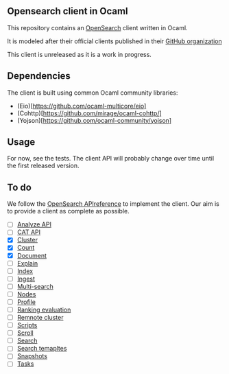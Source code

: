 ## Opensearch client in Ocaml

This repository contains an [OpenSearch](https://opensearch.org)
client written in Ocaml.

It is modeled after their official clients published in their [GitHub
organization](https://github.com/opensearch-project/)

This client is unreleased as it is a work in progress.

## Dependencies

The client is built using common Ocaml community libraries:

- (Eio)[https://github.com/ocaml-multicore/eio]
- (Cohttp)[https://github.com/mirage/ocaml-cohttp/]
- (Yojson)[https://github.com/ocaml-community/yojson]

## Usage

For now, see the tests. The client API will probably change over time until the
first released version.

## To do

We follow the [OpenSearch APIreference](https://opensearch.org/docs/latest/api-reference/)
to implement the client. Our aim is to provide a client as complete
as possible.


- [ ] [Analyze API](https://opensearch.org/docs/latest/api-reference/analyze-apis/)
- [ ] [CAT API](https://opensearch.org/docs/latest/api-reference/cat/index/)
- [x] [Cluster](https://opensearch.org/docs/latest/api-reference/cluster-api/index/)
- [x] [Count](https://opensearch.org/docs/latest/api-reference/count/)
- [x] [Document](https://opensearch.org/docs/latest/api-reference/document-apis/index/)
- [ ] [Explain](https://opensearch.org/docs/latest/api-reference/explain/)
- [ ] [Index](https://opensearch.org/docs/latest/api-reference/index-apis/index/)
- [ ] [Ingest](https://opensearch.org/docs/latest/api-reference/ingest-apis/index/)
- [ ] [Multi-search](https://opensearch.org/docs/latest/api-reference/multi-search/)
- [ ] [Nodes](https://opensearch.org/docs/latest/api-reference/nodes-apis/index/)
- [ ] [Profile](https://opensearch.org/docs/latest/api-reference/profile/)
- [ ] [Ranking evaluation](https://opensearch.org/docs/latest/api-reference/rank-eval/)
- [ ] [Remnote cluster](https://opensearch.org/docs/latest/api-reference/remote-info/)
- [ ] [Scripts](https://opensearch.org/docs/latest/api-reference/script-apis/index/)
- [ ] [Scroll](https://opensearch.org/docs/latest/api-reference/scroll/)
- [ ] [Search](https://opensearch.org/docs/latest/api-reference/search/)
- [ ] [Search temapltes](https://opensearch.org/docs/latest/api-reference/search-template/)
- [ ] [Snapshots](https://opensearch.org/docs/latest/api-reference/snapshots/index/)
- [ ] [Tasks](https://opensearch.org/docs/latest/api-reference/tasks/)
